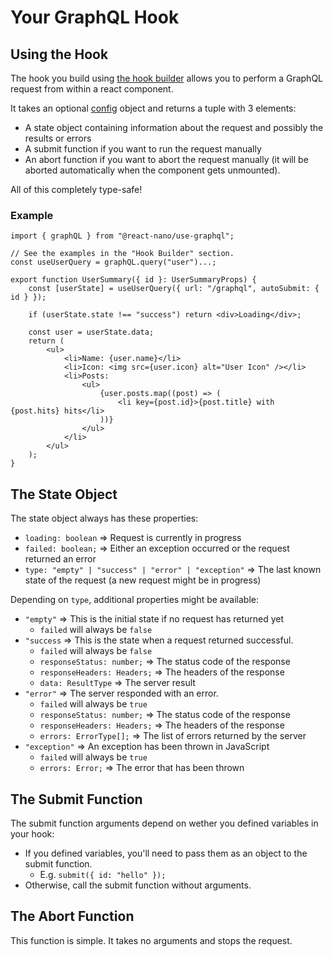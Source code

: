 # Your GraphQL Hook

## Using the Hook

The hook you build using [the hook builder](./builder.md) allows you to perform a GraphQL request from within a react component.

It takes an optional [config](config.md) object and returns a tuple with 3 elements:

- A state object containing information about the request and possibly the results or errors
- A submit function if you want to run the request manually
- An abort function if you want to abort the request manually (it will be aborted automatically when the component gets unmounted).

All of this completely type-safe!

### Example

```tsx
import { graphQL } from "@react-nano/use-graphql";

// See the examples in the "Hook Builder" section.
const useUserQuery = graphQL.query("user")...;

export function UserSummary({ id }: UserSummaryProps) {
    const [userState] = useUserQuery({ url: "/graphql", autoSubmit: { id } });

    if (userState.state !== "success") return <div>Loading</div>;

    const user = userState.data;
    return (
        <ul>
            <li>Name: {user.name}</li>
            <li>Icon: <img src={user.icon} alt="User Icon" /></li>
            <li>Posts:
                <ul>
                    {user.posts.map((post) => (
                        <li key={post.id}>{post.title} with {post.hits} hits</li>
                    ))}
                </ul>
            </li>
        </ul>
    );
}
```

## The State Object

The state object always has these properties:
- `loading: boolean` => Request is currently in progress
- `failed: boolean;` => Either an exception occurred or the request returned an error
- `type: "empty" | "success" | "error" | "exception"` => The last known state of the request (a new request might be in progress)

Depending on `type`, additional properties might be available:
- `"empty"` => This is the initial state if no request has returned yet
  - `failed` will always be `false`
- `"success` => This is the state when a request returned successful.
  - `failed` will always be `false`
  - `responseStatus: number;` => The status code of the response
  - `responseHeaders: Headers;` => The headers of the response
  - `data: ResultType` => The server result
- `"error"` => The server responded with an error.
  - `failed` will always be `true`
  - `responseStatus: number;` => The status code of the response
  - `responseHeaders: Headers;` => The headers of the response
  - `errors: ErrorType[];` => The list of errors returned by the server
- `"exception"` => An exception has been thrown in JavaScript
  - `failed` will always be `true`
  - `errors: Error;` => The error that has been thrown

## The Submit Function

The submit function arguments depend on wether you defined variables in your hook:

- If you defined variables, you'll need to pass them as an object to the submit function.
  - E.g. `submit({ id: "hello" });`
- Otherwise, call the submit function without arguments.

## The Abort Function

This function is simple. It takes no arguments and stops the request.
